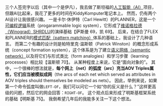 三个人签完字以后（其中一个是伊凡），我去做了斯坦福的[人工智能（AI）](http://baike.baidu.com/item/%E4%BA%BA%E5%B7%A5%E6%99%BA%E8%83%BD/9180?fromtitle=AI&fromid=25417&type=syn)项目，但跟AI比起来，我花了更多的时间在KiddyKomputer笔记本上。
然而，仍有两个AI设计让我很感兴趣。
一是卡尔·休伊特（Carl Hewitt）的PLANNER，这是一个[可编程逻辑](http://baike.baidu.com/view/10018762.htm)系统（progarammable logic system），它形成了[维诺格拉德（Winograd）SHRDLU](http://blog.sina.com.cn/s/blog_72d083c70102dqkf.html)的演绎基础【萨斯曼 69，凯 69】。
后来，在结合了FLEX和PLANNER的[模式匹配（pattern matching）](http://baike.baidu.com/view/772065.htm)体系的基础上，我设计了几种语言。
而第二个有趣的设计则是帕特里克·温斯顿（Patrick Winston）的概念形成系统（concept formation system），这个体系是为了建立[语义网络（semantic network）](http://baike.baidu.com/view/157370.htm)以及将它们与形式类比（form analogies）和学习步骤（learning processes）相比较【温斯顿 70】。
从某种程度上来说，它是“面向对象的”。
其中，一个很棒的想法就是，**每个网上（net）的弧度（arc）充当AOV Triples属性，它们应当被模拟成网**（the arcs of each net which served as attributes in AOV triples should themselves be modeled as nets）。
因此，举例来说，如果第一个命令弧度叫做`LEFT-OF`，我们可以问它一个如“你的反义是什么？”这样更高级的问题，然后它的网会回答：`RIGHT-OF`。
这个观点后来形成了明斯基框架系统的基础【明斯基 75】。
我倒希望几年后的我能多关注一下这个想法。

